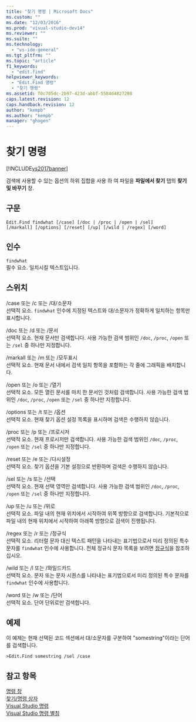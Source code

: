 ```yaml
---
title: "찾기 명령 | Microsoft Docs"
ms.custom: ""
ms.date: "12/03/2016"
ms.prod: "visual-studio-dev14"
ms.reviewer: ""
ms.suite: ""
ms.technology: 
  - "vs-ide-general"
ms.tgt_pltfrm: ""
ms.topic: "article"
f1_keywords: 
  - "edit.find"
helpviewer_keywords: 
  - "Edit.Find 명령"
  - "찾기 명령"
ms.assetid: f0c705dc-2b97-423d-abbf-5584d4827208
caps.latest.revision: 12
caps.handback.revision: 12
author: "kempb"
ms.author: "kempb"
manager: "ghogen"
---
```

# 찾기 명령
[!INCLUDE[vs2017banner](../../code-quality/includes/vs2017banner.md)]

검색에 사용할 수 있는 옵션의 하위 집합을 사용 하 여 파일을  **파일에서 찾기** 탭의  **찾기 및 바꾸기** 창.  
  
## 구문  
  
```  
Edit.Find findwhat [/case] [/doc | /proc | /open | /sel]   
[/markall] [/options] [/reset] [/up] [/wild | /regex] [/word]  
```  
  
## 인수  
 `findwhat`  
 필수 요소.  일치시킬 텍스트입니다.  
  
## 스위치  
 \/case 또는 \/c 또는 \/대\/소문자  
 선택적 요소.  `findwhat` 인수에 지정된 텍스트와 대\/소문자가 정확하게 일치하는 항목만 표시합니다.  
  
 \/doc 또는 \/d 또는 \/문서  
 선택적 요소.  현재 문서만 검색합니다.  사용 가능한 검색 범위인 `/doc`, `/proc`, `/open` 또는 `/sel` 중 하나만 지정합니다.  
  
 \/markall 또는 \/m 또는 \/모두표시  
 선택적 요소.  현재 문서 내에서 검색 일치 항목을 포함하는 각 줄에 그래픽을 배치합니다.  
  
 \/open 또는 \/o 또는 \/열기  
 선택적 요소.  모든 열린 문서를 마치 한 문서인 것처럼 검색합니다.  사용 가능한 검색 범위인 `/doc`, `/proc`, `/open` 또는 `/sel` 중 하나만 지정합니다.  
  
 \/options 또는 \/t 또는 \/옵션  
 선택적 요소.  현재 찾기 옵션 설정 목록을 표시하며 검색은 수행하지 않습니다.  
  
 \/proc 또는 \/p 또는 \/프로시저  
 선택적 요소.  현재 프로시저만 검색합니다.  사용 가능한 검색 범위인 `/doc`, `/proc`, `/open` 또는 `/sel` 중 하나만 지정합니다.  
  
 \/reset 또는 \/e 또는 \/다시설정  
 선택적 요소.  찾기 옵션을 기본 설정으로 반환하며 검색은 수행하지 않습니다.  
  
 \/sel 또는 \/s 또는 \/선택  
 선택적 요소.  현재 선택 영역만 검색합니다.  사용 가능한 검색 범위인 `/doc`, `/proc`, `/open` 또는 `/sel` 중 하나만 지정합니다.  
  
 \/up 또는 \/u 또는 \/위로  
 선택적 요소.  파일 내의 현재 위치에서 시작하여 위쪽 방향으로 검색합니다.  기본적으로 파일 내의 현재 위치에서 시작하여 아래쪽 방향으로 검색이 진행됩니다.  
  
 \/regex 또는 \/r 또는 \/정규식  
 선택적 요소.  리터럴 문자 대신 텍스트 패턴을 나타내는 표기법으로서 미리 정의된 특수 문자를 `findwhat` 인수에 사용합니다.  전체 정규식 문자 목록을 보려면 [정규식](../../ide/using-regular-expressions-in-visual-studio.md)을 참조하십시오.  
  
 \/wild 또는 \/l 또는 \/와일드카드  
 선택적 요소.  문자 또는 문자 시퀀스를 나타내는 표기법으로서 미리 정의된 특수 문자를 `findwhat` 인수에 사용합니다.  
  
 \/word 또는 \/w 또는 \/단어  
 선택적 요소.  단어 단위로만 검색합니다.  
  
## 예제  
 이 예제는 현재 선택된 코드 섹션에서 대\/소문자를 구분하여 "somestring"이라는 단어를 검색합니다.  
  
```  
>Edit.Find somestring /sel /case  
```  
  
## 참고 항목  
 [명령 창](../../ide/reference/command-window.md)   
 [찾기\/명령 상자](../../ide/find-command-box.md)   
 [Visual Studio 명령](../../ide/reference/visual-studio-commands.md)   
 [Visual Studio 명령 별칭](../../ide/reference/visual-studio-command-aliases.md)